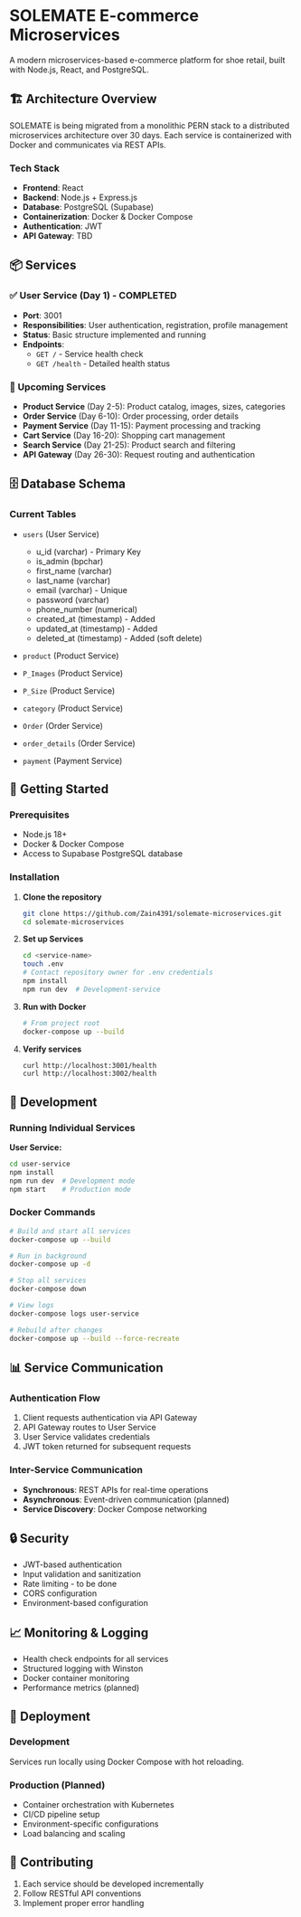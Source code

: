 # SOLEMATE E-commerce Microservices

A modern microservices-based e-commerce platform for shoe retail, built with Node.js, React, and PostgreSQL.

## 🏗️ Architecture Overview

SOLEMATE is being migrated from a monolithic PERN stack to a distributed microservices architecture over 30 days. Each service is containerized with Docker and communicates via REST APIs.

### Tech Stack
- **Frontend**: React
- **Backend**: Node.js + Express.js
- **Database**: PostgreSQL (Supabase)
- **Containerization**: Docker & Docker Compose
- **Authentication**: JWT
- **API Gateway**: TBD

## 📦 Services

### ✅ User Service (Day 1) - COMPLETED
- **Port**: 3001
- **Responsibilities**: User authentication, registration, profile management
- **Status**: Basic structure implemented and running
- **Endpoints**:
  - `GET /` - Service health check
  - `GET /health` - Detailed health status

### 🚧 Upcoming Services

- **Product Service** (Day 2-5): Product catalog, images, sizes, categories
- **Order Service** (Day 6-10): Order processing, order details
- **Payment Service** (Day 11-15): Payment processing and tracking
- **Cart Service** (Day 16-20): Shopping cart management
- **Search Service** (Day 21-25): Product search and filtering
- **API Gateway** (Day 26-30): Request routing and authentication

## 🗄️ Database Schema

### Current Tables
- `users` (User Service)
  - u_id (varchar) - Primary Key
  - is_admin (bpchar)
  - first_name (varchar)
  - last_name (varchar)
  - email (varchar) - Unique
  - password (varchar)
  - phone_number (numerical)
  - created_at (timestamp) - Added
  - updated_at (timestamp) - Added
  - deleted_at (timestamp) - Added (soft delete)

- `product` (Product Service)
- `P_Images` (Product Service)
- `P_Size` (Product Service)
- `category` (Product Service)
- `Order` (Order Service)
- `order_details` (Order Service)
- `payment` (Payment Service)

## 🚀 Getting Started

### Prerequisites
- Node.js 18+
- Docker & Docker Compose
- Access to Supabase PostgreSQL database

### Installation

1. **Clone the repository**
   ```bash
   git clone https://github.com/Zain4391/solemate-microservices.git
   cd solemate-microservices
   ```

2. **Set up Services**
   ```bash
   cd <service-name>
   touch .env
   # Contact repository owner for .env credentials
   npm install
   npm run dev  # Development-service
   ```

3. **Run with Docker**
   ```bash
   # From project root
   docker-compose up --build
   ```

4. **Verify services**
   ```bash
   curl http://localhost:3001/health
   curl http://localhost:3002/health
   ```

## 🔧 Development

### Running Individual Services

**User Service:**
```bash
cd user-service
npm install
npm run dev  # Development mode
npm start    # Production mode
```

### Docker Commands

```bash
# Build and start all services
docker-compose up --build

# Run in background
docker-compose up -d

# Stop all services
docker-compose down

# View logs
docker-compose logs user-service

# Rebuild after changes
docker-compose up --build --force-recreate
```


## 📊 Service Communication

### Authentication Flow
1. Client requests authentication via API Gateway
2. API Gateway routes to User Service
3. User Service validates credentials
4. JWT token returned for subsequent requests

### Inter-Service Communication
- **Synchronous**: REST APIs for real-time operations
- **Asynchronous**: Event-driven communication (planned)
- **Service Discovery**: Docker Compose networking

## 🔒 Security

- JWT-based authentication
- Input validation and sanitization
- Rate limiting -  to be done
- CORS configuration
- Environment-based configuration

## 📈 Monitoring & Logging

- Health check endpoints for all services
- Structured logging with Winston
- Docker container monitoring
- Performance metrics (planned)

## 🚢 Deployment

### Development
Services run locally using Docker Compose with hot reloading.

### Production (Planned)
- Container orchestration with Kubernetes
- CI/CD pipeline setup
- Environment-specific configurations
- Load balancing and scaling


## 🤝 Contributing

1. Each service should be developed incrementally
2. Follow RESTful API conventions
3. Implement proper error handling
